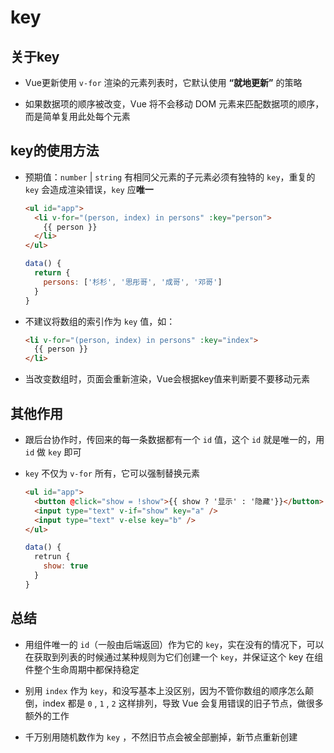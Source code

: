 # key

## 关于key

+ Vue更新使用 `v-for` 渲染的元素列表时，它默认使用 **“就地更新”** 的策略

+ 如果数据项的顺序被改变，Vue 将不会移动 DOM 元素来匹配数据项的顺序，而是简单复用此处每个元素

## key的使用方法

+ 预期值：`number` | `string` 有相同父元素的子元素必须有独特的 `key`，重复的 `key` 会造成渲染错误，`key` 应**唯一**

  ```html
  <ul id="app">
    <li v-for="(person, index) in persons" :key="person">
      {{ person }}
    </li>
  </ul>
  ```

  ```js
  data() {
    return {
      persons: ['杉杉', '思彤哥', '成哥', '邓哥']
    }
  }
  ```

+ 不建议将数组的索引作为 `key` 值，如：

  ```html
  <li v-for="(person, index) in persons" :key="index">
    {{ person }}
  </li>
  ```

+ 当改变数组时，页面会重新渲染，Vue会根据key值来判断要不要移动元素

## 其他作用

+ 跟后台协作时，传回来的每一条数据都有一个 `id` 值，这个 `id` 就是唯一的，用 `id` 做 `key` 即可

+ `key` 不仅为 `v-for` 所有，它可以强制替换元素

  ```html
  <ul id="app">
    <button @click="show = !show">{{ show ? '显示' : '隐藏'}}</button>
    <input type="text" v-if="show" key="a" />
    <input type="text" v-else key="b" />
  </ul>
  ```

  ```js
  data() {
    retrun {
      show: true
    }
  }
  ```

## 总结

+ 用组件唯一的 `id`（一般由后端返回）作为它的 `key`，实在没有的情况下，可以在获取到列表的时候通过某种规则为它们创建一个 `key`，并保证这个 key 在组件整个生命周期中都保持稳定

+ 别用 `index` 作为 `key`，和没写基本上没区别，因为不管你数组的顺序怎么颠倒，index 都是 `0` , `1` , `2` 这样排列，导致 Vue 会复用错误的旧子节点，做很多额外的工作

+ 千万别用随机数作为 `key` ，不然旧节点会被全部删掉，新节点重新创建
